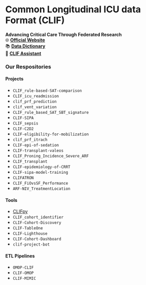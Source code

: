 # Common Longitudinal ICU data Format (CLIF) 
**Advancing Critical Care Through Federated Research**  
🌐 [**Official Website**](https://clif-consortium.github.io/website/)  
📚 [**Data Dictionary**](https://clif-icu.com/data-dictionary/)  
🤖 [**CLIF Assistant**](https://chatgpt.com/g/g-h1nk6d3eR-clif-assistant)

### **Our Respositories**  

#### **Projects**  
* `CLIF_rule-based-SAT-comparison`
* `CLIF_icu_readmission`
* `clif_prf_prediction`
* `clif_vent_variation`
* `CLIF_rule_based_SAT_SBT_signature`
* `CLIF-SIPA`
* `CLIF_sepsis`
* `CLIF-C2D2`
* `CLIF-eligibility-for-mobilization`
* `clif_prf_itrach`
* `CLIF-epi-of-sedation`
* `CLIF-transplant-valeos`
* `CLIF_Proning_Incidence_Severe_ARF`
* `CLIF_transplant`
* `CLIF-epidemiology-of-CRRT`
* `CLIF-sipa-model-training`
* `CLIFATRON`
* `CLIF_FiOvsSF_Performance`
* `ARF-NIV_TreatmentLocation`

#### **Tools**  
* [CLIFpy](https://github.com/Common-Longitudinal-ICU-data-Format/clifpy)
* `CLIF_cohort_identifier`
* `CLIF-Cohort-Discovery`
* `CLIF-TableOne`
* `CLIF-Lighthouse`
* `CLIF-Cohort-Dashboard`
* `clif-project-bot`

#### **ETL Pipelines** 
* `OMOP-CLIF`
* `CLIF-OMOP`
* `CLIF-MIMIC`
